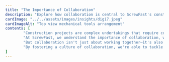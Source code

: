 ```yaml
---
title: "The Importance of Collaboration"
description: "Explore how collaboration is central to ScrewFast's construction approach, driving effective communication and teamwork to achieve outstanding outcomes."
cardImage: "../../assets/images/insights/digi7.jpeg"
cardImageAlt: "Top view mechanical tools arrangement"
contents: [
        "Construction projects are complex undertakings that require collaboration and coordination among various stakeholders. From architects and engineers to contractors and suppliers, effective collaboration is essential for success.",
        "At ScrewFast, we understand the importance of collaboration, which is why we prioritize communication and teamwork in everything we do. Whether it's working closely with our clients to understand their needs or partnering with other industry professionals to deliver comprehensive solutions, collaboration is at the heart of our approach.",
        "But collaboration isn't just about working together—it's also about sharing knowledge and expertise. That's why we're committed to providing valuable resources and support to our clients, empowering them to make informed decisions and achieve their goals.",
        "By fostering a culture of collaboration, we're able to tackle even the most complex challenges and deliver exceptional results. Together, we can build a better future for the construction industry."
]
---
```

